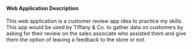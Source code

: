 #### Web Application Description

This web application is a customer review app idea to practice my skills. This app would be used by Tiffany & Co. to gather data on customers by asking for their review on the sales associate who assisted them and give them the option of leaving a feedback to the store or not.
